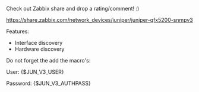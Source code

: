 Check out Zabbix share and drop a rating/comment! :)

https://share.zabbix.com/network_devices/juniper/juniper-qfx5200-snmpv3


Features:
- Interface discovery
- Hardware discovery



Do not forget the add the macro's:

User: {$JUN_V3_USER}

Password: {$JUN_V3_AUTHPASS}
